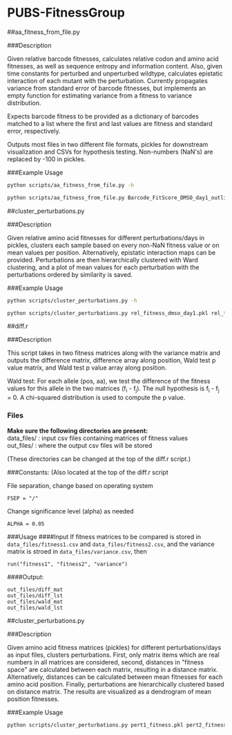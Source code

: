 PUBS-FitnessGroup
=================

##aa_fitness_from_file.py

###Description

Given relative barcode fitnesses, calculates relative codon and amino acid fitnesses, as well as sequence
entropy and information content. Also, given time constants for perturbed and unperturbed wildtype, calculates epistatic interaction of each mutant with the perturbation. Currently propagates variance from standard error of barcode fitnesses, but implements an empty function for estimating variance from a fitness to variance distribution.

Expects barcode fitness to be provided as a dictionary of barcodes matched to a list where the first and last values are fitness and standard error, respectively.

Outputs most files in two different file formats, pickles for downstream visualization and CSVs for hypothesis testing. Non-numbers (NaN's) are replaced by -100 in pickles.

###Example Usage
```bash
python scripts/aa_fitness_from_file.py -h
```

```bash
python scripts/aa_fitness_from_file.py Barcode_FitScore_DMSO_day1_outliers_removed.pkl Barcode_FitScore_MG132_day1_outliers_removed.pkl --allele_dict input_files/allele_dic_with_WT.pkl --translate_dict input_files/translate.pkl --wt_codon_dict input_files/wt_codon_dict.pkl --aa_index input_files/aminotonumber.pkl --weighted_mean --codon_fitness_pickle codon_fitness_mg132_day1.pkl --rel_fitness_pickle rel_fitness_mg132_day1.pkl --amino_frequency_pickle amino_freq_mg132_day1.pkl --sequence_entropy_pickle sequence_entropy_mg132_day1.pkl --information_content_pickle information_content_mg132_day1.pkl --interaction_pickle interaction_mg132day1_dmsoday1.pkl --wt_time_constants 0.3650 0.3929
```

##cluster_perturbations.py

###Description

Given relative amino acid fitnesses for different perturbations/days in pickles, clusters each sample based on every non-NaN fitness value or on mean values per position. Alternatively, epistatic interaction maps can be provided. Perturbations are then hierarchically clustered with Ward clustering, and a plot of mean values for each perturbation with the perturbations ordered by similarity is saved.

###Example Usage
```bash
python scripts/cluster_perturbations.py -h
```

```bash
python scripts/cluster_perturbations.py rel_fitness_dmso_day1.pkl rel_fitness_dmso_day2.pkl rel_fitness_mg132_day1.pkl rel_fitness_mg132_day2.pkl --pert_names DMSO_Day1 DMSO_Day2 MG132_Day1 MG132_Day2 --cluster_method all --data_type rel_fitness --out_plot clustered_perturbations_fitness.png
```

##diff.r

###Description

This script takes in two fitness matrices along with the variance matrix and outputs the difference matrix, difference array along position, Wald test p value matrix, and Wald test p value array along position.

Wald test: For each allele (pos, aa), we test the difference of the fitness values for this allele in the two matrices (f<sub>i</sub> - f<sub>j</sub>). The null hypothesis is f<sub>i</sub> - f<sub>j</sub> = 0. A chi-squared distribution is used to compute the p value.

### Files
**Make sure the following directories are present:**  
data_files/ : input csv files containing matrices of fitness values  
out_files/ : where the output csv files will be stored  

(These directories can be changed at the top of the diff.r script.)

###Constants:
(Also located at the top of the diff.r script  
  
File separation, change based on operating system  

```
FSEP = "/"
```

Change significance level (alpha) as needed  
```
ALPHA = 0.05
```

###Usage
####Input
If fitness matrices to be compared is stored in `data_files/fitness1.csv` and `data_files/fitness2.csv`, and the variance matrix is stroed in `data_files/variance.csv`, then

```
run("fitness1", "fitness2", "variance")
```


####Output:  
```
out_files/diff_mat
out_files/diff_lst
out_files/wald_mat
out_files/wald_lst
```



##cluster_perturbations.py

###Description

Given amino acid fitness matrices (pickles) for different perturbations/days as input files, clusters perturbations. First, only matrix items which are real numbers in all matrices are considered, second, distances in "fitness space" are calculated between each matrix, resulting in a distance matrix. Alternatively, distances can be calculated between mean fitnesses for each amino acid position. Finally, perturbations are hierarchically clustered based on distance matrix. The results are visualized as a dendrogram of mean position fitnesses.

###Example Usage
```bash
python scripts/cluster_perturbations.py pert1_fitness.pkl pert2_fitness.pkl pert3_fitness.pkl --pert_names pert1 pert2 pert3
```
